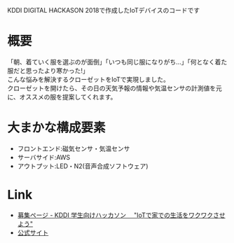 KDDI DIGITAL HACKASON 2018で作成したIoTデバイスのコードです

# 概要
「朝、着ていく服を選ぶのが面倒」「いつも同じ服になりがち…」「何となく着た服だと思ったより寒かった!」  
こんな悩みを解決するクローゼットをIoTで実現しました。  
クローゼットを開けたら、その日の天気予報の情報や気温センサの計測値を元に、オススメの服を提案してくれます。  

# 大まかな構成要素

* フロントエンド:磁気センサ・気温センサ  
* サーバサイド:AWS  
* アウトプット:LED・N2(音声合成ソフトウェア)

# Link

* [募集ページ - KDDI 学生向けハッカソン 　"IoTで家での生活をワクワクさせよう"](https://techplay.jp/event/697271)
* [公式サイト](https://www.kdghacks.com/)
